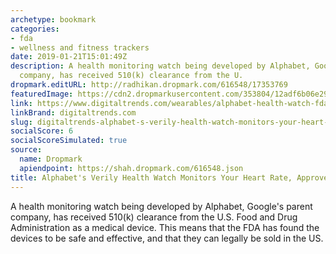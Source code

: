 ```yaml
---
archetype: bookmark
categories:
- fda
- wellness and fitness trackers
date: 2019-01-21T15:01:49Z
description: A health monitoring watch being developed by Alphabet, Google's parent
  company, has received 510(k) clearance from the U.
dropmark.editURL: http://radhikan.dropmark.com/616548/17353769
featuredImage: https://cdn2.dropmarkusercontent.com/353804/12adf6b06e2918358900bc8157e4684579dd3dcecd489bde01cf524bbdfe968d/thumbnail/study-watch-clearance-1200x630-c-ar1.91.jpg?Expires=1557429813&Signature=UUUAqQgkJcdV8k39Hn1eTcD70s-qYuadQcs5GQYgE6n1yMbQj5Uy0NNKuH~QqFvY9s8OdteTLsnEWMycVfv8fK8SMqBZzWXPptnQqLx0tYfhtV4GG2rAiRULc0gwrn2RZqRzuHMN8DSYlbwjs9RxIvcy4LnB9NDOIKowcC5zFPbPdX7uVckCE2UgF-gXOfhTXYSWkxI4sAW~gKsm-u7bmI8ts701ihihZQ5Nbmav2X3coCsSU4X1UPeyrVDPVjhtUyJ0c3UsWDkmb1ieLIbxpiXCK8dWagfZskjGbHNhUbA6-YhXXF8UAGpNOAwGgs~6EdFXL6T9p0z4Wmj7J6Ghlg__&Key-Pair-Id=APKAITQYWVEN757ZA4KQ
link: https://www.digitaltrends.com/wearables/alphabet-health-watch-fda/
linkBrand: digitaltrends.com
slug: digitaltrends-alphabet-s-verily-health-watch-monitors-your-heart-rate-approved-by-the-fda
socialScore: 6
socialScoreSimulated: true
source:
  name: Dropmark
  apiendpoint: https://shah.dropmark.com/616548.json
title: Alphabet's Verily Health Watch Monitors Your Heart Rate, Approved by the FDA
---
```

A health monitoring watch being developed by Alphabet, Google's parent company, has received 510(k) clearance from the U.S. Food and Drug Administration as a medical device. This means that the FDA has found the devices to be safe and effective, and that they can legally be sold in the US.